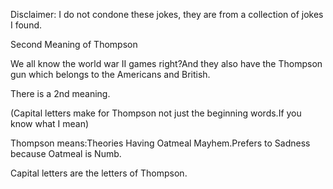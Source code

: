 Disclaimer: I do not condone these jokes, they are from a collection of jokes I found.

Second Meaning of Thompson

We all know the world war II games right?And they also have the Thompson gun which belongs to the Americans and British.

There is a 2nd meaning.

(Capital letters make for Thompson not just the beginning words.If you know what I mean)

Thompson means:Theories Having Oatmeal Mayhem.Prefers to Sadness because Oatmeal is Numb.

Capital letters are the letters of Thompson.

